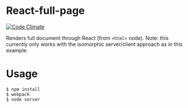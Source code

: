 React-full-page
===============

[![Code Climate](https://codeclimate.com/repos/546f1d8be30ba0014d012953/badges/fab9963ba43179d014e1/gpa.svg)](https://codeclimate.com/repos/546f1d8be30ba0014d012953/feed)

Renders full document through React (from `<html>` node). Note: this currently only works with the isomorphic server/client approach as in this example.

Usage
===============
```
$ npm install
$ webpack
$ node server
```
